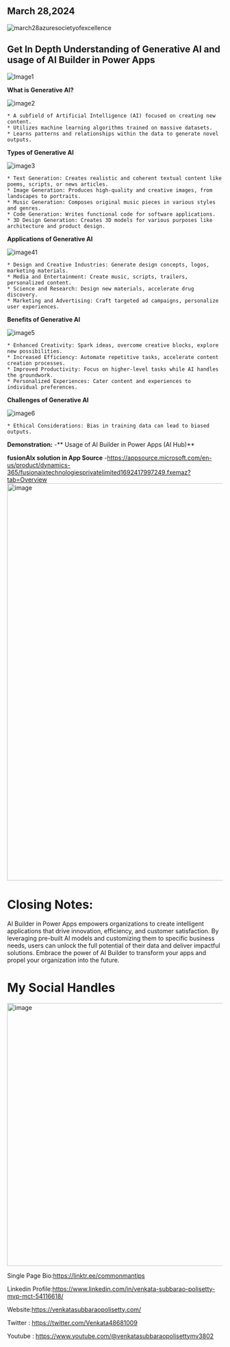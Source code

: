 March 28,2024
--------------
![march28azuresocietyofexcellence](https://github.com/codedevvenkat/Speaking/assets/68611408/b4f1f66f-a208-497c-bb9e-fd16b3db6d3a)




## Get In Depth Understanding of Generative AI and usage of AI Builder in Power Apps

![Image1](https://github.com/codedevvenkat/Speaking/assets/68611408/e57c3d6d-4c43-4ce8-b47b-744445108153)



 **What is Generative AI?**
  
![image2](https://github.com/codedevvenkat/Speaking/assets/68611408/76f999fb-9a12-461b-9998-c1ace38c9718)

    * A subfield of Artificial Intelligence (AI) focused on creating new content.
    * Utilizes machine learning algorithms trained on massive datasets.
    * Learns patterns and relationships within the data to generate novel outputs.

**Types of Generative AI**


![image3](https://github.com/codedevvenkat/Speaking/assets/68611408/3f4a5c13-017e-4285-a63a-47c7bf6b4a6e)

    * Text Generation: Creates realistic and coherent textual content like poems, scripts, or news articles. 
    * Image Generation: Produces high-quality and creative images, from landscapes to portraits.
    * Music Generation: Composes original music pieces in various styles and genres.
    * Code Generation: Writes functional code for software applications.
    * 3D Design Generation: Creates 3D models for various purposes like architecture and product design. 

**Applications of Generative AI**


![image41](https://github.com/codedevvenkat/Speaking/assets/68611408/8ac448b4-e250-4594-9762-bc5533610acf)

    * Design and Creative Industries: Generate design concepts, logos, marketing materials.
    * Media and Entertainment: Create music, scripts, trailers, personalized content.
    * Science and Research: Design new materials, accelerate drug discovery.
    * Marketing and Advertising: Craft targeted ad campaigns, personalize user experiences.

**Benefits of Generative AI**


  ![image5](https://github.com/codedevvenkat/Speaking/assets/68611408/54374f22-e0ae-474d-b8b9-80b492075d56)

    * Enhanced Creativity: Spark ideas, overcome creative blocks, explore new possibilities.
    * Increased Efficiency: Automate repetitive tasks, accelerate content creation processes.
    * Improved Productivity: Focus on higher-level tasks while AI handles the groundwork.
    * Personalized Experiences: Cater content and experiences to individual preferences.

**Challenges of Generative AI**


![image6](https://github.com/codedevvenkat/Speaking/assets/68611408/b17cc042-a89c-46f1-82ac-32ce387b2cb1)

    * Ethical Considerations: Bias in training data can lead to biased outputs.
      
  **Demonstration:**
   -** Usage of AI Builder in Power Apps (AI Hub)**

  **fusionAIx solution in App Source**
  -https://appsource.microsoft.com/en-us/product/dynamics-365/fusionaixtechnologiesprivatelimited1692417997249.fxemaz?tab=Overview
  <img width="928" alt="image" src="https://github.com/codedevvenkat/Speaking/assets/68611408/12b42c59-5c29-4949-bf88-05630f95d47c">

  
# Closing Notes:
AI Builder in Power Apps empowers organizations to create intelligent applications that drive innovation, efficiency, and customer satisfaction. By leveraging pre-built AI models and customizing them to specific business needs, users can unlock the full potential of their data and deliver impactful solutions. Embrace the power of AI Builder to transform your apps and propel your organization into the future.

My Social Handles
==================
<img width="614" alt="image" src="https://github.com/codedevvenkat/Speaking/assets/68611408/587a4749-d17a-43de-97b9-0ec769a1740f">


Single Page Bio:https://linktr.ee/commonmantips

Linkedin Profile:https://www.linkedin.com/in/venkata-subbarao-polisetty-mvp-mct-54116618/

Website:https://venkatasubbaraopolisetty.com/

Twitter : https://twitter.com/Venkata48681009

Youtube : https://www.youtube.com/@venkatasubbaraopolisettymv3802
